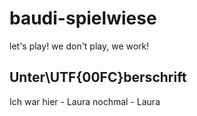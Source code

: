 # baudi-spielwiese
let's play!
we don't play, we work!

## Unter\UTF{00FC}berschrift



Ich war hier - Laura
nochmal - Laura